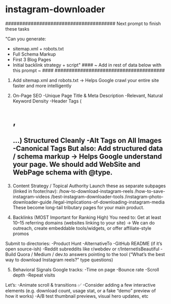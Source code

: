 # instagram-downloader

#######################################
Next prompt to finish these tasks 

"Can you generate:

- sitemap.xml + robots.txt
- Full Schema Markup
- First 3 Blog Pages
- Initial backlink strategy + script" #### ~ Add in rest of data below with this prompt ~ ####
#######################################

 1. Add sitemap.xml and robots.txt
→ Helps Google crawl your entire site faster and more intelligently

 2. On-Page SEO
 -Unique Page Title & Meta Description
 -Relevant, Natural Keyword Density
 -Header Tags (<h1>, <h2>...) Structured Cleanly
 -Alt Tags on All Images
 -Canonical Tags
But also:
 Add structured data / schema markup
→ Helps Google understand your page. We should add WebSite and WebPage schema with @type.

3. Content Strategy / Topical Authority
 Launch these as separate subpages (linked in footer/nav):
/how-to-download-instagram-reels
/how-to-save-instagram-videos
/best-instagram-downloader-tools
/instagram-photo-downloader-guide
/legal-implications-of-downloading-instagram-media
These become long-tail tributary pages for your main product.

4. Backlinks (MOST Important for Ranking High)
You need to:
 Get at least 10–15 referring domains (websites linking to your site)
→ We can do outreach, create embeddable tools/widgets, or offer affiliate-style promos

 Submit to directories:
-Product Hunt
-AlternativeTo
-GitHub README (if it’s open source-ish)
-Reddit subreddits like r/webdev or r/InternetIsBeautiful
-Build Quora / Medium / dev.to answers pointing to the tool
(“What’s the best way to download Instagram reels?” type questions)

5. Behavioral Signals Google tracks:
-Time on page
-Bounce rate
-Scroll depth
-Repeat visits

Let’s:
 -Animate scroll & transitions ✅
 -Consider adding a few interactive elements (e.g. download count, usage stat, or a fake “demo” preview of how it works)
 -A/B test thumbnail previews, visual hero updates, etc



